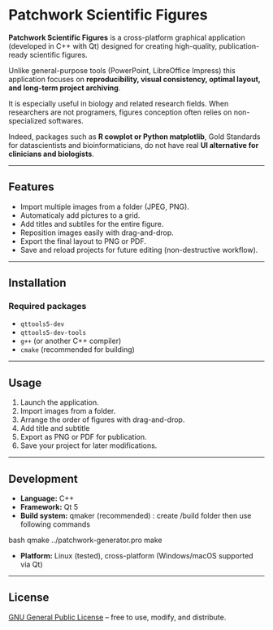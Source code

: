 # Patchwork Scientific Figures

**Patchwork Scientific Figures** is a cross-platform graphical application (developed in C++ with Qt) designed for creating high-quality, publication-ready scientific figures.  

Unlike general-purpose tools (PowerPoint, LibreOffice Impress) this application focuses on **reproducibility, visual consistency, optimal layout, and long-term project archiving**. 

It is especially useful in biology and related research fields. When researchers are not programers, figures conception often relies on non-specialized softwares. 

Indeed, packages such as **R cowplot or Python matplotlib**, Gold Standards for datascientists and bioinformaticians, do not have real **UI alternative for clinicians and biologists**.

---

## Features

- Import multiple images from a folder (JPEG, PNG).  
- Automaticaly add pictures to a grid.
- Add titles and subtiles for the entire figure.  
- Reposition images easily with drag-and-drop.  
- Export the final layout to PNG or PDF.  
- Save and reload projects for future editing (non-destructive workflow).  

---

## Installation

### Required packages

- `qttools5-dev`  
- `qttools5-dev-tools`  
- `g++` (or another C++ compiler)  
- `cmake` (recommended for building)  

---

## Usage

1. Launch the application.  
2. Import images from a folder.  
3. Arrange the order of figures with drag-and-drop.  
4. Add title and subtitle
5. Export as PNG or PDF for publication.  
6. Save your project for later modifications.  

---

## Development

- **Language:** C++  
- **Framework:** Qt 5  
- **Build system:** qmaker (recommended) : create /build folder then use following commands

bash
qmake ../patchwork-generator.pro
make
  
- **Platform:** Linux (tested), cross-platform (Windows/macOS supported via Qt)  

---

## License

[GNU General Public License](LICENSE) – free to use, modify, and distribute.
